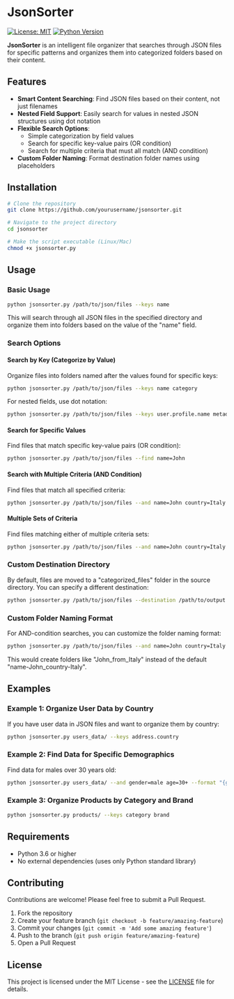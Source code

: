 # JsonSorter

[![License: MIT](https://img.shields.io/badge/License-MIT-yellow.svg)](https://opensource.org/licenses/MIT)
[![Python Version](https://img.shields.io/badge/python-3.6%2B-blue.svg)](https://www.python.org/downloads/)

**JsonSorter** is an intelligent file organizer that searches through JSON files for specific patterns and organizes them into categorized folders based on their content.

## Features

- **Smart Content Searching**: Find JSON files based on their content, not just filenames
- **Nested Field Support**: Easily search for values in nested JSON structures using dot notation
- **Flexible Search Options**:
  - Simple categorization by field values
  - Search for specific key-value pairs (OR condition)
  - Search for multiple criteria that must all match (AND condition)
- **Custom Folder Naming**: Format destination folder names using placeholders

## Installation

```bash
# Clone the repository
git clone https://github.com/yourusername/jsonsorter.git

# Navigate to the project directory
cd jsonsorter

# Make the script executable (Linux/Mac)
chmod +x jsonsorter.py
```

## Usage

### Basic Usage

```bash
python jsonsorter.py /path/to/json/files --keys name
```

This will search through all JSON files in the specified directory and organize them into folders based on the value of the "name" field.

### Search Options

#### Search by Key (Categorize by Value)

Organize files into folders named after the values found for specific keys:

```bash
python jsonsorter.py /path/to/json/files --keys name category
```

For nested fields, use dot notation:

```bash
python jsonsorter.py /path/to/json/files --keys user.profile.name metadata.category
```

#### Search for Specific Values

Find files that match specific key-value pairs (OR condition):

```bash
python jsonsorter.py /path/to/json/files --find name=John
```

#### Search with Multiple Criteria (AND Condition)

Find files that match all specified criteria:

```bash
python jsonsorter.py /path/to/json/files --and name=John country=Italy
```

#### Multiple Sets of Criteria

Find files matching either of multiple criteria sets:

```bash
python jsonsorter.py /path/to/json/files --and name=John country=Italy --and name=Maria country=Spain
```

### Custom Destination Directory

By default, files are moved to a "categorized_files" folder in the source directory. You can specify a different destination:

```bash
python jsonsorter.py /path/to/json/files --destination /path/to/output --keys name
```

### Custom Folder Naming Format

For AND-condition searches, you can customize the folder naming format:

```bash
python jsonsorter.py /path/to/json/files --and name=John country=Italy --format "{name}_from_{country}"
```

This would create folders like "John_from_Italy" instead of the default "name-John_country-Italy".

## Examples

### Example 1: Organize User Data by Country

If you have user data in JSON files and want to organize them by country:

```bash
python jsonsorter.py users_data/ --keys address.country
```

### Example 2: Find Data for Specific Demographics

Find data for males over 30 years old:

```bash
python jsonsorter.py users_data/ --and gender=male age=30+ --format "{gender}_age_{age}"
```

### Example 3: Organize Products by Category and Brand

```bash
python jsonsorter.py products/ --keys category brand
```

## Requirements

- Python 3.6 or higher
- No external dependencies (uses only Python standard library)

## Contributing

Contributions are welcome! Please feel free to submit a Pull Request.

1. Fork the repository
2. Create your feature branch (`git checkout -b feature/amazing-feature`)
3. Commit your changes (`git commit -m 'Add some amazing feature'`)
4. Push to the branch (`git push origin feature/amazing-feature`)
5. Open a Pull Request

## License

This project is licensed under the MIT License - see the [LICENSE](LICENSE) file for details.